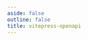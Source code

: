 ```yaml
---
aside: false
outline: false
title: vitepress-openapi
---
```


<script setup>
import spec from '../../src/apis/v2.json'
</script>

<OASpec :spec="spec" />
